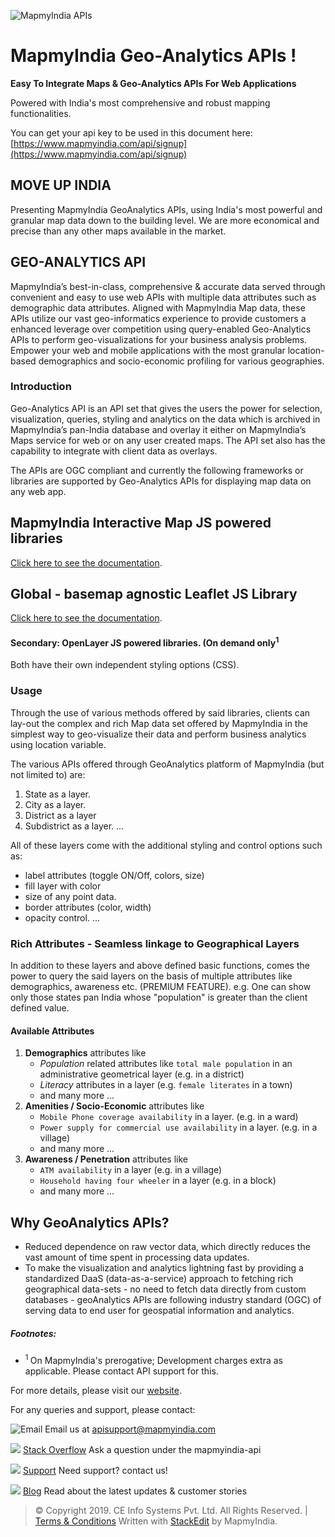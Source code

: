 ﻿![MapmyIndia APIs](https://www.mapmyindia.com/api/img/mapmyindia-api.png)
# MapmyIndia Geo-Analytics APIs !

**Easy To Integrate Maps & Geo-Analytics APIs For Web Applications**

Powered with India's most comprehensive and robust mapping functionalities.

You can get your api key to be used in this document here: [https://www.mapmyindia.com/api/signup](https://www.mapmyindia.com/api/signup)

## MOVE UP INDIA

Presenting MapmyIndia GeoAnalytics APIs, using India's most powerful and granular map data down to the building level. We are more economical and precise than any other maps available in the market.

## GEO-ANALYTICS API
MapmyIndia’s best-in-class, comprehensive & accurate data served through convenient and easy to use web APIs with multiple data attributes such as demographic data attributes. 
Aligned with MapmyIndia Map data, these APIs utilize our vast geo-informatics experience to provide customers a enhanced leverage over competition using query-enabled Geo-Analytics APIs to perform geo-visualizations for your business analysis problems.
Empower your web and mobile applications with the most granular location-based demographics and socio-economic profiling for various geographies.

### Introduction

Geo-Analytics API is an API set that gives the users the power for selection, visualization, queries, styling and analytics on the data which is archived in MapmyIndia’s pan-India database and overlay it either  on MapmyIndia’s Maps service for web or on any user created maps.
The API set also has the capability to integrate with client data as overlays.

The APIs are OGC compliant and currently the following frameworks or libraries are supported by Geo-Analytics APIs for displaying map data on any web app.

## MapmyIndia Interactive Map JS powered libraries
[Click here to see the documentation](https://github.com/MapmyIndia/mapmyindia-geoanalytics-api-web/blob/master/geoAnalytics-Mapmyindia-JS.md).

## Global - basemap agnostic Leaflet JS Library
[Click here to see the documentation](https://github.com/MapmyIndia/mapmyindia-geoanalytics-api-web/blob/master/geoAnalytics-Global-JS.md).

#### Secondary: OpenLayer JS powered libraries. (On demand only<sup>1</sup>

Both have their own independent styling options (CSS).

### Usage

Through the use of various methods offered by said libraries, clients can lay-out the complex and rich Map data set offered by MapmyIndia in the simplest way to geo-visualize their data and perform business analytics using location variable.

The various APIs offered through GeoAnalytics platform of MapmyIndia (but not limited to) are:
1. State as a layer.
2. City as a layer.
3. District as a layer
4. Subdistrict as a layer.
...

All of these layers come with the additional styling and control options such as: 
- label attributes (toggle ON/Off, colors, size)
- fill layer with color
- size of any point data.
- border attributes (color, width)
- opacity control.
...

### Rich Attributes - Seamless linkage to Geographical Layers

In addition to these layers and above defined basic functions, comes the power to query the said layers on the basis of multiple  attributes like demographics, awareness etc. (PREMIUM FEATURE).
e.g. One can show only those states pan India whose "population" is greater than the client defined value.

#### Available Attributes 
1. **Demographics** attributes like
	- *Population* related attributes like `total male population` in an administrative geometrical layer (e.g. in a district)
	- *Literacy* attributes in a layer (e.g. `female literates` in a town)
	- and many more ...
2. **Amenities / Socio-Economic** attributes like 
	- `Mobile Phone coverage availability` in a layer. (e.g. in a ward)
	- `Power supply for commercial use availability` in a layer. (e.g. in a village)
	- and many more ... 
3. **Awareness / Penetration** attributes like
	- `ATM availability` in a layer (e.g. in a village)
	- `Household having four wheeler` in a layer (e.g. in a block)
	- and many more ...

## Why GeoAnalytics APIs?

 - Reduced dependence on raw vector data, which directly reduces the vast amount of time spent in processing data updates.
 - To make the visualization and analytics lightning fast by providing a standardized DaaS (data-as-a-service) approach to fetching rich geographical data-sets - no need to fetch data directly from custom databases - geoAnalytics APIs are following industry standard (OGC) of serving data to end user for geospatial information and analytics.

##### Footnotes: 
- <sup> 1 </sup> On MapmyIndia's prerogative; Development charges extra as applicable. Please contact API support for this.

For more details, please visit our [website](https://www.mapmyindia.com/geo-analytics-services/).

For any queries and support, please contact: 

![Email](https://www.google.com/a/cpanel/mapmyindia.co.in/images/logo.gif?service=google_gsuite) 
Email us at [apisupport@mapmyindia.com](mailto:apisupport@mapmyindia.com)

![](https://www.mapmyindia.com/api/img/icons/stack-overflow.png)
[Stack Overflow](https://stackoverflow.com/questions/tagged/mapmyindia-api)
Ask a question under the mapmyindia-api

![](https://www.mapmyindia.com/api/img/icons/support.png)
[Support](https://www.mapmyindia.com/api/index.php#f_cont)
Need support? contact us!

![](https://www.mapmyindia.com/api/img/icons/blog.png)
[Blog](http://www.mapmyindia.com/blog/)
Read about the latest updates & customer stories


> © Copyright 2019. CE Info Systems Pvt. Ltd. All Rights Reserved. | [Terms & Conditions](http://www.mapmyindia.com/api/terms-&-conditions)
>  Written with [StackEdit](https://stackedit.io/) by MapmyIndia.